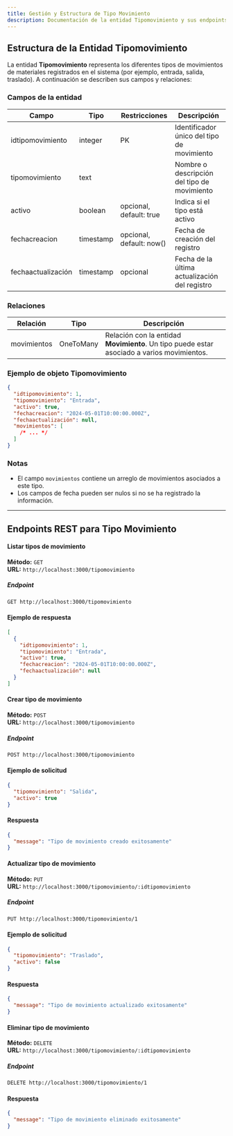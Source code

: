 ```yaml
---
title: Gestión y Estructura de Tipo Movimiento
description: Documentación de la entidad Tipomovimiento y sus endpoints en la base de datos
---
```


## Estructura de la Entidad Tipomovimiento

La entidad **Tipomovimiento** representa los diferentes tipos de movimientos de materiales registrados en el sistema (por ejemplo, entrada, salida, traslado). A continuación se describen sus campos y relaciones:

### Campos de la entidad

| Campo               | Tipo      | Restricciones            | Descripción                                                    |
|---------------------|-----------|--------------------------|----------------------------------------------------------------|
| idtipomovimiento    | integer   | PK                       | Identificador único del tipo de movimiento                     |
| tipomovimiento      | text      |                          | Nombre o descripción del tipo de movimiento                    |
| activo              | boolean   | opcional, default: true  | Indica si el tipo está activo                                  |
| fechacreacion       | timestamp | opcional, default: now() | Fecha de creación del registro                                 |
| fechaactualización  | timestamp | opcional                 | Fecha de la última actualización del registro                  |

### Relaciones

| Relación    | Tipo      | Descripción                                                                 |
|-------------|-----------|-----------------------------------------------------------------------------|
| movimientos | OneToMany | Relación con la entidad **Movimiento**. Un tipo puede estar asociado a varios movimientos. |

### Ejemplo de objeto Tipomovimiento

```json
{
  "idtipomovimiento": 1,
  "tipomovimiento": "Entrada",
  "activo": true,
  "fechacreacion": "2024-05-01T10:00:00.000Z",
  "fechaactualización": null,
  "movimientos": [
    /* ... */
  ]
}
```

### Notas

- El campo `movimientos` contiene un arreglo de movimientos asociados a este tipo.
- Los campos de fecha pueden ser nulos si no se ha registrado la información.

---

## Endpoints REST para Tipo Movimiento

#### Listar tipos de movimiento

**Método:** `GET`  
**URL:** `http://localhost:3000/tipomovimiento`

##### Endpoint

```bash
GET http://localhost:3000/tipomovimiento
```

#### Ejemplo de respuesta

```json
[
  {
    "idtipomovimiento": 1,
    "tipomovimiento": "Entrada",
    "activo": true,
    "fechacreacion": "2024-05-01T10:00:00.000Z",
    "fechaactualización": null
  }
]
```

#### Crear tipo de movimiento

**Método:** `POST`  
**URL:** `http://localhost:3000/tipomovimiento`

##### Endpoint

```bash
POST http://localhost:3000/tipomovimiento
```

#### Ejemplo de solicitud

```json
{
  "tipomovimiento": "Salida",
  "activo": true
}
```

#### Respuesta

```json
{
  "message": "Tipo de movimiento creado exitosamente"
}
```

#### Actualizar tipo de movimiento

**Método:** `PUT`  
**URL:** `http://localhost:3000/tipomovimiento/:idtipomovimiento`

##### Endpoint

```bash
PUT http://localhost:3000/tipomovimiento/1
```

#### Ejemplo de solicitud

```json
{
  "tipomovimiento": "Traslado",
  "activo": false
}
```

#### Respuesta

```json
{
  "message": "Tipo de movimiento actualizado exitosamente"
}
```

#### Eliminar tipo de movimiento

**Método:** `DELETE`  
**URL:** `http://localhost:3000/tipomovimiento/:idtipomovimiento`

##### Endpoint

```bash
DELETE http://localhost:3000/tipomovimiento/1
```

#### Respuesta

```json
{
  "message": "Tipo de movimiento eliminado exitosamente"
}
```
